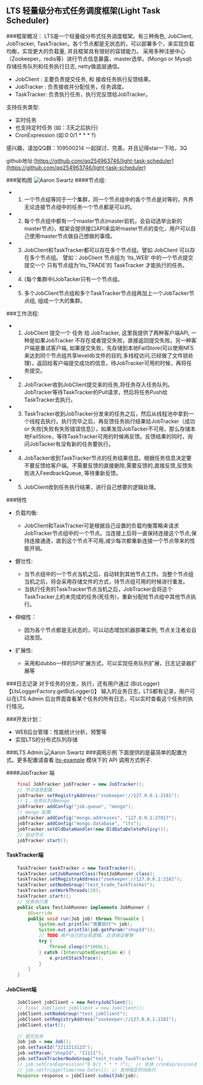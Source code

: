 LTS 轻量级分布式任务调度框架(Light Task Scheduler)
-----------------

###框架概况：
 LTS是一个轻量级分布式任务调度框架。有三种角色, JobClient, JobTracker, TaskTracker。各个节点都是无状态的，可以部署多个，来实现负载均衡，实现更大的负载量, 并且框架具有很好的容错能力。
 采用多种注册中心（Zookeeper，redis等）进行节点信息暴露，master选举。(Mongo or Mysql)存储任务队列和任务执行日志, netty做底层通信。
* JobClient : 主要负责提交任务, 和 接收任务执行反馈结果。
* JobTracker : 负责接收并分配任务，任务调度。
* TaskTracker: 负责执行任务，执行完反馈给JobTracker。

支持任务类型:
* 实时任务 
* 也支持定时任务 (如：3天之后执行)
* CronExpression (如:0 0/1 * * * ?) 

感兴趣，请加QQ群：109500214 一起探讨、完善。并且记得star一下哈，3Q

github地址:[https://github.com/qq254963746/light-task-scheduler](https://github.com/qq254963746/light-task-scheduler) 

###架构图
![Aaron Swartz](https://raw.githubusercontent.com/qq254963746/light-task-scheduler/master/doc/LTS_architecture.png)
####节点组:
* 1. 一个节点组等同于一个集群，同一个节点组中的各个节点是对等的，外界无论连接节点组中的任务一个节点都是可以的。
* 2. 每个节点组中都有一个master节点(master宕机，会自动选举出新的master节点)，框架会提供接口API来监听master节点的变化，用户可以自己使用master节点做自己想做的事情。
* 3. JobClient和TaskTracker都可以存在多个节点组。譬如 JobClient 可以存在多个节点组。 譬如：JobClient 节点组为 ‘lts_WEB’ 中的一个节点提交提交一个 只有节点组为’lts_TRADE’的 TaskTracker 才能执行的任务。
* 4. (每个集群中)JobTacker只有一个节点组。
* 5. 多个JobClient节点组和多个TaskTracker节点组再加上一个JobTacker节点组, 组成一个大的集群。

###工作流程:
* 1. JobClient 提交一个 任务 给 JobTracker, 这里我提供了两种客户端API, 一种是如果JobTracker 不存在或者提交失败，直接返回提交失败。另一种客户端是重试客户端, 如果提交失败，先存储到本地FailStore(可以使用NFS来达到同个节点组共享leveldb文件的目的,多线程访问,已经做了文件锁处理)，返回给客户端提交成功的信息，待JobTracker可用的时候，再将任务提交。
* 2. JobTracker收到JobClient提交来的任务,将任务存入任务队列。JobTracker等待TaskTracker的Pull请求，然后将任务Push给TaskTracker去执行。
* 3. TaskTracker收到JobTracker分发来的任务之后，然后从线程池中拿到一个线程去执行。执行完毕之后，再反馈任务执行结果给JobTracker（成功or 失败[失败有失败错误信息]），如果发现JobTacker不可用，那么存储本地FailStore，等待TaskTracker可用的时候再反馈。反馈结果的同时，询问JobTacker有没有新的任务要执行。
* 4. JobTacker收到TaskTracker节点的任务结果信息。根据任务信息决定要不要反馈给客户端。不需要反馈的直接删除,需要反馈的,直接反馈,反馈失败进入FeedbackQueue, 等待重新反馈。
* 5. JobClient收到任务执行结果，进行自己想要的逻辑处理。

###特性
* 负载均衡:
     * JobClient和TaskTracker可是根据自己设置的负载均衡策略来请求JobTracker节点组中的一个节点。当连接上后将一直保持连接这个节点,保持连接通道，直到这个节点不可用,减少每次都重新连接一个节点带来的性能开销。

* 健壮性:
     * 当节点组中的一个节点当机之后，自动转到其他节点工作。当整个节点组当机之后，将会采用存储文件的方式，待节点组可用的时候进行重发。
     * 当执行任务的TaskTracker节点当机之后，JobTracker会将这个TaskTracker上的未完成的任务(死任务)，重新分配给节点组中其他节点执行。

* 伸缩性：
     * 因为各个节点都是无状态的，可以动态增加机器部署实例, 节点关注者会自动发现。
* 扩展性:
     * 采用和dubbo一样的SPI扩展方式，可以实现任务队列扩展，日志记录器扩展等

###日志记录
对于任务的分发，执行，还有用户通过 (BizLogger)  【LtsLoggerFactory.getBizLogger()】 输入的业务日志，LTS都有记录，用户可以在LTS Admin 后台界面查看某个任务的所有日志，可以实时查看这个任务的执行情况。 

###开发计划：
* WEB后台管理：性能统计分析，预警等
* 实现LTS的分布式队列存储

###LTS Admin
![Aaron Swartz](https://raw.githubusercontent.com/qq254963746/light-task-scheduler/master/doc/LTS_Admin.png)
###调用示例
下面提供的是最简单的配置方式。更多配置请查看 [lts-example](https://github.com/qq254963746/light-task-scheduler/tree/master/lts-example/src/main/java/com/lts/example/api) 模块下的 API 调用方式例子.

####JobTracker 端
```java
    final JobTracker jobTracker = new JobTracker();
    // 节点信息配置
    jobTracker.setRegistryAddress("zookeeper://127.0.0.1:2181");
    // 1. 任务队列用mongo
    jobTracker.addConfig("job.queue", "mongo");
    // mongo 配置
    jobTracker.addConfig("mongo.addresses", "127.0.0.1:27017"); 
    jobTracker.addConfig("mongo.database", "lts");
    jobTracker.setOldDataHandler(new OldDataDeletePolicy());
    // 启动节点
    jobTracker.start();
```

#### TaskTracker端
```java
    TaskTracker taskTracker = new TaskTracker();
    taskTracker.setJobRunnerClass(TestJobRunner.class);
    taskTracker.setRegistryAddress("zookeeper://127.0.0.1:2181");
    taskTracker.setNodeGroup("test_trade_TaskTracker");
    taskTracker.setWorkThreads(20);
    taskTracker.start();
    // 任务执行类
    public class TestJobRunner implements JobRunner {
        @Override
        public void run(Job job) throws Throwable {
            System.out.println("我要执行"+ job);
            System.out.println(job.getParam("shopId"));
            // TODO 用户自己的业务逻辑, 应该保证幂等
            try {
                Thread.sleep(5*1000L);
            } catch (InterruptedException e) {
                e.printStackTrace();
            }
        }
    }
```

#### JobClient端
```java
    JobClient jobClient = new RetryJobClient();
    // final JobClient jobClient = new JobClient();
    jobClient.setNodeGroup("test_jobClient");
    jobClient.setRegistryAddress("zookeeper://127.0.0.1:2181");
    jobClient.start();
    
    // 提交任务
    Job job = new Job();
    job.setTaskId("3213213123");
    job.setParam("shopId", "11111");
    job.setTaskTrackerNodeGroup("test_trade_TaskTracker");
    // job.setCronExpression("0 0/1 * * * ?");  // 支持 cronExpression表达式
    // job.setTriggerTime(new Date()); // 支持指定时间执行
    Response response = jobClient.submitJob(job);
```


